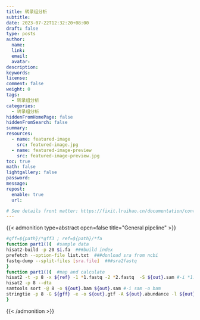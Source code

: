 ```yaml
---
title: 转录组分析
subtitle:
date: 2023-07-22T12:32:20+08:00
draft: false
type: posts
author:
  name:
  link:
  email:
  avatar:
description:
keywords:
license:
comment: false
weight: 0
tags:
  - 转录组分析
categories:
  - 转录组分析
hiddenFromHomePage: false
hiddenFromSearch: false
summary:
resources:
  - name: featured-image
    src: featured-image.jpg
  - name: featured-image-preview
    src: featured-image-preview.jpg
toc: true
math: false
lightgallery: false
password:
message:
repost:
  enable: true
  url:

# See details front matter: https://fixit.lruihao.cn/documentation/content-management/introduction/#front-matter
---
```

{{< admonition type=abstract open=false title="General pipeline" >}}
```sh
#gff=${path}/*gff3 ; ref=${path}/*fa
function part1(){  #sample data
hisat2-build -p 20 $i.fa  ###build index
prefetch --option-file list.txt  ###donload sra from ncbi
fastq-dump --split-files [sra.file]  ###sra2fastq 
}
function part1(){  #map and calculate
hisat2 -t -p 8 -x ${ref} -1 *1.fastq -2 *2.fastq  -S ${out}.sam #-i *1.fq -i *2.fq map2ref
hisat2 -p 8 --dta
samtools sort -@ 8 -o ${out}.bam ${out}.sam #-i sam -o bam 
stringtie -p 8 -G ${gff} -e -o ${out}.gtf -A ${out}.abundance -l ${out} ${out}.bam #bam2fpkm
}
```
{{< /admonition >}}
